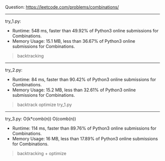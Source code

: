 Question: https://leetcode.com/problems/combinations/

---

try_1.py:
* Runtime: 548 ms, faster than 49.92% of Python3 online submissions for Combinations.
* Memory Usage: 15.1 MB, less than 36.67% of Python3 online submissions for Combinations.

> backtracking

---

try_2.py:
* Runtime: 84 ms, faster than 90.42% of Python3 online submissions for Combinations.
* Memory Usage: 15.2 MB, less than 32.61% of Python3 online submissions for Combinations.

> backtrack
> optimize try_1.py

---

try_3.py: O(k*comb(n)) O(comb(n))

* Runtime: 114 ms, faster than 89.76% of Python3 online submissions for Combinations.
* Memory Usage: 16 MB, less than 17.89% of Python3 online submissions for Combinations. 

> backtracking + optimize
